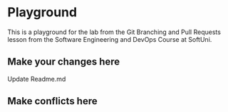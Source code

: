 # Playground
This is a playground for the lab from the Git Branching and Pull Requests lesson from the Software Engineering and DevOps Course at SoftUni.

## Make your changes here
Update Readme.md 

## Make conflicts here
